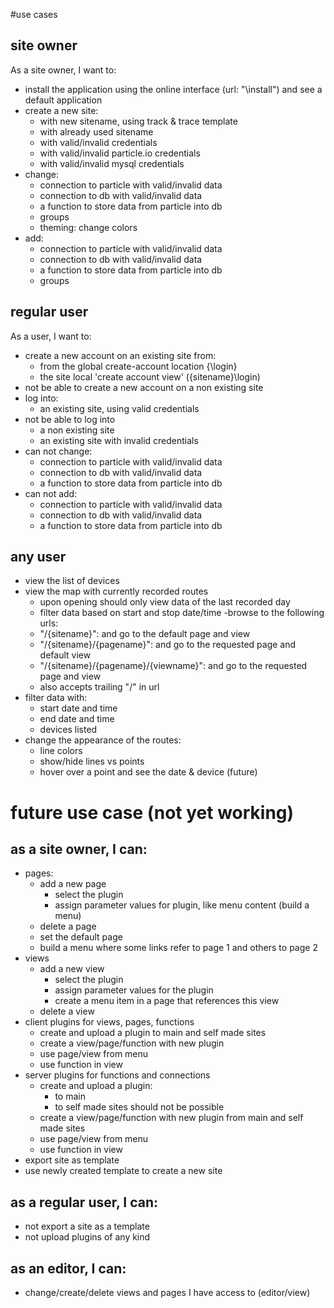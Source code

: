 #use cases

## site owner
As a site owner, I want to:
- install the application using the online interface (url: "\install") and see a default application
- create a new site:
	- with new sitename, using track & trace template
	- with already used sitename
	- with valid/invalid credentials
	- with valid/invalid particle.io credentials
	- with valid/invalid mysql credentials
- change:
	- connection to particle with valid/invalid data
	- connection to db with valid/invalid data
	- a function to store data from particle into db
	- groups
	- theming: change colors
- add:
	- connection to particle with valid/invalid data
	- connection to db with valid/invalid data 
	- a function to store data from particle into db
	- groups
	
## regular user
As a user, I want to:
- create a new account on an existing site from:
	- from the global create-account location  {\login}
	- the site local 'create account view' (\{sitename}\login)
- not be able to create a new account on a non existing site
- log into:
	- an existing site, using valid credentials
- not be able to log into 
	- a non existing site
	- an existing site with invalid credentials
- can not change:
	- connection to particle with valid/invalid data
	- connection to db with valid/invalid data
	- a function to store data from particle into db
- can not add:
	- connection to particle with valid/invalid data
	- connection to db with valid/invalid data 
	- a function to store data from particle into db

## any user
- view the list of devices
- view the map with currently recorded routes 
	- upon opening should only view data of the last recorded day
	- filter data based on start and stop date/time
-browse to the following urls:
    - "/{sitename}": and go to the default page and view
    - "/{sitename}/{pagename}": and go to the requested page and default view
    - "/{sitename}/{pagename}/{viewname}": and go to the requested page and view
    - also accepts trailing "/" in url
- filter data with:
	- start date and time
	- end date and time
	- devices listed
- change the appearance of the routes:
	- line colors
	- show/hide lines vs points
	- hover over a point and see the date & device (future)


# future use case (not yet working)

## as a site owner, I can:
- pages:
	- add a new page
		- select the plugin
		- assign parameter values for plugin, like menu content (build a menu)
	- delete a page
	- set the default page
	- build a menu where some links refer to page 1 and others to page 2
- views
	- add a new view
		- select the plugin
		- assign parameter values for the plugin
		- create a menu item in a page that references this view 
    - delete a view
- client plugins for views, pages, functions
	- create and upload a plugin to main and self made sites
	- create a view/page/function with new plugin
	- use page/view from menu
	- use function in view
- server plugins for functions and connections
	- create and upload a plugin:
		- to main 
		- to self made sites should not be possible
	- create a view/page/function with new plugin from main and self made sites
	- use page/view from menu
	- use function in view
- export site as template
- use newly created template to create a new site

## as a regular user, I can:
- not export a site as a template
- not upload plugins of any kind

## as an editor, I can:
- change/create/delete views and pages I have access to (editor/view)
